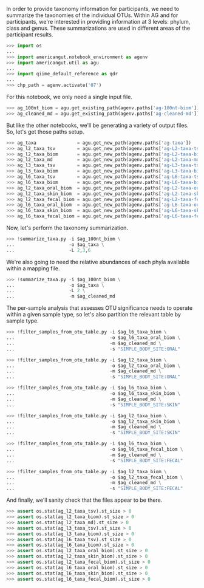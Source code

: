 In order to provide taxonomy information for participants, we need to summarize the taxonomies of the individual OTUs. Within AG and for participants, we're interested in providing information at 3 levels: phylum, class and genus. These summarizations are used in different areas of the participant results.

```python
>>> import os
...
>>> import americangut.notebook_environment as agenv
>>> import americangut.util as agu
...
>>> import qiime_default_reference as qdr
...
>>> chp_path = agenv.activate('07')
```

For this notebook, we only need a single input file.

```python
>>> ag_100nt_biom = agu.get_existing_path(agenv.paths['ag-100nt-biom'])
>>> ag_cleaned_md = agu.get_existing_path(agenv.paths['ag-cleaned-md'])
```

But like the other notebooks, we'll be generating a variety of output files. So, let's get those paths setup.

```python
>>> ag_taxa               = agu.get_new_path(agenv.paths['ag-taxa'])
>>> ag_l2_taxa_tsv        = agu.get_new_path(agenv.paths['ag-L2-taxa-tsv'])
>>> ag_l2_taxa_biom       = agu.get_new_path(agenv.paths['ag-L2-taxa-biom'])
>>> ag_l2_taxa_md         = agu.get_new_path(agenv.paths['ag-L2-taxa-md'])
>>> ag_l3_taxa_tsv        = agu.get_new_path(agenv.paths['ag-L3-taxa-tsv'])
>>> ag_l3_taxa_biom       = agu.get_new_path(agenv.paths['ag-L3-taxa-biom'])
>>> ag_l6_taxa_tsv        = agu.get_new_path(agenv.paths['ag-L6-taxa-tsv'])
>>> ag_l6_taxa_biom       = agu.get_new_path(agenv.paths['ag-L6-taxa-biom'])
>>> ag_l2_taxa_oral_biom  = agu.get_new_path(agenv.paths['ag-L2-taxa-oral-biom'])
>>> ag_l2_taxa_skin_biom  = agu.get_new_path(agenv.paths['ag-L2-taxa-skin-biom'])
>>> ag_l2_taxa_fecal_biom = agu.get_new_path(agenv.paths['ag-L2-taxa-fecal-biom'])
>>> ag_l6_taxa_oral_biom  = agu.get_new_path(agenv.paths['ag-L6-taxa-oral-biom'])
>>> ag_l6_taxa_skin_biom  = agu.get_new_path(agenv.paths['ag-L6-taxa-skin-biom'])
>>> ag_l6_taxa_fecal_biom = agu.get_new_path(agenv.paths['ag-L6-taxa-fecal-biom'])
```

Now, let's perform the taxonomy summarization.

```python
>>> !summarize_taxa.py -i $ag_100nt_biom \
...                    -o $ag_taxa \
...                    -L 2,3,6
```

We're also going to need the relative abundances of each phyla available within a mapping file.

```python
>>> !summarize_taxa.py -i $ag_100nt_biom \
...                    -o $ag_taxa \
...                    -L 2 \
...                    -m $ag_cleaned_md
```

The per-sample analysis that assesses OTU significance needs to operate within a given sample type, so let's also partition the relevant table by sample type.

```python
>>> !filter_samples_from_otu_table.py -i $ag_l6_taxa_biom \
...                                   -o $ag_l6_taxa_oral_biom \
...                                   -m $ag_cleaned_md \
...                                   -s "SIMPLE_BODY_SITE:ORAL"
```

```python
>>> !filter_samples_from_otu_table.py -i $ag_l2_taxa_biom \
...                                   -o $ag_l2_taxa_oral_biom \
...                                   -m $ag_cleaned_md \
...                                   -s "SIMPLE_BODY_SITE:ORAL"
```

```python
>>> !filter_samples_from_otu_table.py -i $ag_l6_taxa_biom \
...                                   -o $ag_l6_taxa_skin_biom \
...                                   -m $ag_cleaned_md \
...                                   -s "SIMPLE_BODY_SITE:SKIN"
```

```python
>>> !filter_samples_from_otu_table.py -i $ag_l2_taxa_biom \
...                                   -o $ag_l2_taxa_skin_biom \
...                                   -m $ag_cleaned_md \
...                                   -s "SIMPLE_BODY_SITE:SKIN"
```

```python
>>> !filter_samples_from_otu_table.py -i $ag_l6_taxa_biom \
...                                   -o $ag_l6_taxa_fecal_biom \
...                                   -m $ag_cleaned_md \
...                                   -s "SIMPLE_BODY_SITE:FECAL"
```

```python
>>> !filter_samples_from_otu_table.py -i $ag_l2_taxa_biom \
...                                   -o $ag_l2_taxa_fecal_biom \
...                                   -m $ag_cleaned_md \
...                                   -s "SIMPLE_BODY_SITE:FECAL"
```

And finally, we'll sanity check that the files appear to be there.

```python
>>> assert os.stat(ag_l2_taxa_tsv).st_size > 0
>>> assert os.stat(ag_l2_taxa_biom).st_size > 0
>>> assert os.stat(ag_l2_taxa_md).st_size > 0
>>> assert os.stat(ag_l3_taxa_tsv).st_size > 0
>>> assert os.stat(ag_l3_taxa_biom).st_size > 0
>>> assert os.stat(ag_l6_taxa_tsv).st_size > 0
>>> assert os.stat(ag_l6_taxa_biom).st_size > 0
>>> assert os.stat(ag_l2_taxa_oral_biom).st_size > 0
>>> assert os.stat(ag_l2_taxa_skin_biom).st_size > 0
>>> assert os.stat(ag_l2_taxa_fecal_biom).st_size > 0
>>> assert os.stat(ag_l6_taxa_oral_biom).st_size > 0
>>> assert os.stat(ag_l6_taxa_skin_biom).st_size > 0
>>> assert os.stat(ag_l6_taxa_fecal_biom).st_size > 0
```
